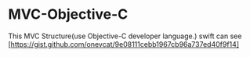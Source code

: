 # MVC-Objective-C
This MVC Structure(use Objective-C developer language.) swift can see [https://gist.github.com/onevcat/9e08111cebb1967cb96a737ed40f9f14]
